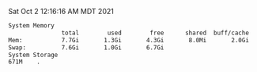 Sat Oct  2 12:16:16 AM MDT 2021
```bash
System Memory
               total        used        free      shared  buff/cache   available
Mem:           7.7Gi       1.3Gi       4.3Gi       8.0Mi       2.0Gi       6.0Gi
Swap:          7.6Gi       1.0Gi       6.7Gi
System Storage
671M	.
```
